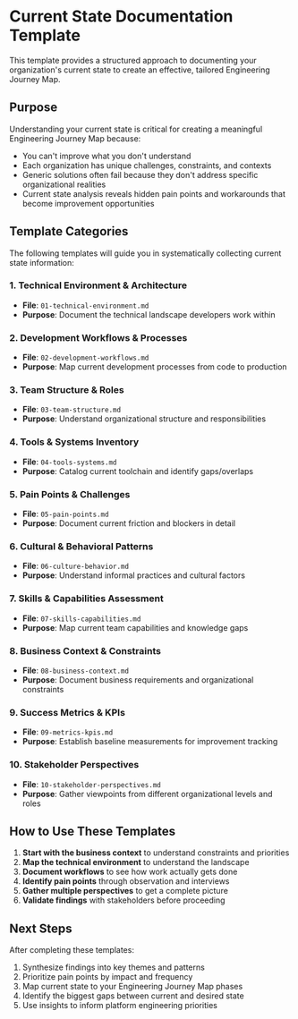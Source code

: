 # Current State Documentation Template

This template provides a structured approach to documenting your organization's current state to create an effective, tailored Engineering Journey Map.

## Purpose

Understanding your current state is critical for creating a meaningful Engineering Journey Map because:
- You can't improve what you don't understand
- Each organization has unique challenges, constraints, and contexts
- Generic solutions often fail because they don't address specific organizational realities
- Current state analysis reveals hidden pain points and workarounds that become improvement opportunities

## Template Categories

The following templates will guide you in systematically collecting current state information:

### 1. Technical Environment & Architecture
- **File**: `01-technical-environment.md`
- **Purpose**: Document the technical landscape developers work within

### 2. Development Workflows & Processes
- **File**: `02-development-workflows.md` 
- **Purpose**: Map current development processes from code to production

### 3. Team Structure & Roles
- **File**: `03-team-structure.md`
- **Purpose**: Understand organizational structure and responsibilities

### 4. Tools & Systems Inventory
- **File**: `04-tools-systems.md`
- **Purpose**: Catalog current toolchain and identify gaps/overlaps

### 5. Pain Points & Challenges
- **File**: `05-pain-points.md`
- **Purpose**: Document current friction and blockers in detail

### 6. Cultural & Behavioral Patterns
- **File**: `06-culture-behavior.md`
- **Purpose**: Understand informal practices and cultural factors

### 7. Skills & Capabilities Assessment
- **File**: `07-skills-capabilities.md`
- **Purpose**: Map current team capabilities and knowledge gaps

### 8. Business Context & Constraints
- **File**: `08-business-context.md`
- **Purpose**: Document business requirements and organizational constraints

### 9. Success Metrics & KPIs
- **File**: `09-metrics-kpis.md`
- **Purpose**: Establish baseline measurements for improvement tracking

### 10. Stakeholder Perspectives
- **File**: `10-stakeholder-perspectives.md`
- **Purpose**: Gather viewpoints from different organizational levels and roles

## How to Use These Templates

1. **Start with the business context** to understand constraints and priorities
2. **Map the technical environment** to understand the landscape
3. **Document workflows** to see how work actually gets done
4. **Identify pain points** through observation and interviews
5. **Gather multiple perspectives** to get a complete picture
6. **Validate findings** with stakeholders before proceeding

## Next Steps

After completing these templates:
1. Synthesize findings into key themes and patterns
2. Prioritize pain points by impact and frequency
3. Map current state to your Engineering Journey Map phases
4. Identify the biggest gaps between current and desired state
5. Use insights to inform platform engineering priorities 
